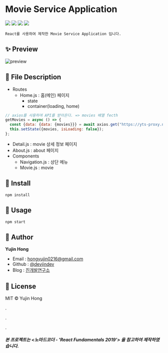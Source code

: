 # Movie Service Application
![](https://img.shields.io/badge/-HTML5-F1662B)
![](https://img.shields.io/badge/-CSS3-2FA9DC)
![](https://img.shields.io/badge/-JavaScript-E3A127)
![](https://img.shields.io/badge/-React-61DAFB)  

`React를 사용하여 제작한 Movie Service Application 입니다.`  

## ✨ Preview
![preview](https://user-images.githubusercontent.com/74370531/109858588-56a17c00-7c9f-11eb-8bb9-a905961df5f6.jpg)  

## 🔎 File Description
* Routes
  * Home.js : 홈(메인) 페이지
    * state
    * container(loading, home)
```js
// axios를 사용하여 API를 받아온다. => movies 배열 fecth
getMovies = async () => {
  const {data: {data: {movies}}} = await axios.get("https://yts-proxy.now.sh/list_movies.json?sort_by=rating");
  this.setState({movies, isLoading: false});
};
```
  * Detail.js : movie 상세 정보 페이지
  * About.js : about 페이지
* Components
  * Navigation.js : 상단 메뉴
  * Movie.js : movie  

## 🔧 Install
```
npm install
```  

## 🚀 Usage
```
npm start
```  

## 👤 Author
**Yujin Hong**
* Email : hongyujin0216@gmail.com
* Github : [@devjindev](https://github.com/devjindev)
* Blog : [진개발연구소](https://devjindev.tistory.com/)  

## 📝 License
MIT © Yujin Hong  

.  

.  

.  

##### 본 프로젝트는 <노마드코더 - 'React Fundamentals 2019'> 을 참고하여 제작하였습니다.
